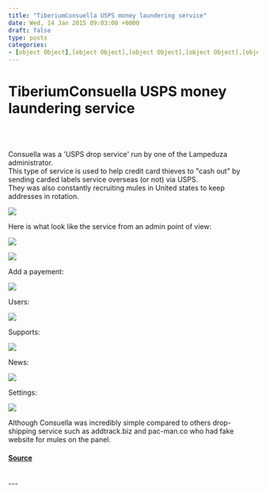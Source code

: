 ```yaml
---
title: "TiberiumConsuella USPS money laundering service"
date: Wed, 14 Jan 2015 09:03:00 +0000
draft: false
type: posts
categories: 
- [object Object],[object Object],[object Object],[object Object],[object Object],[object Object],[object Object],[object Object],[object Object]
---
```

# TiberiumConsuella USPS money laundering service

<br/>

<br/>
  
Consuella was a 'USPS drop service' run by one of the Lampeduza administrator.  
This type of service is used to help credit card thieves to "cash out" by sending carded labels service overseas (or not) via USPS.  
They was also constantly recruiting mules in United states to keep addresses in rotation.  
  

[![](https://blogger.googleusercontent.com/img/b/R29vZ2xl/AVvXsEgqETM_jsgsiuEl3wjFqLUKy1u8XhYt8fLc8NAJI_8tGcZ8MJCSmx-R_dZhVW5Gs4N4GNIQrMnEyRucvxBQbM12rzekVBnDost7EK1ikArKSeGZfceSWq8os3U8TotMwhrTI5mBwUROFz8/s1600/2014-11-09_18-01-23.png)](https://blogger.googleusercontent.com/img/b/R29vZ2xl/AVvXsEgqETM_jsgsiuEl3wjFqLUKy1u8XhYt8fLc8NAJI_8tGcZ8MJCSmx-R_dZhVW5Gs4N4GNIQrMnEyRucvxBQbM12rzekVBnDost7EK1ikArKSeGZfceSWq8os3U8TotMwhrTI5mBwUROFz8/s1600/2014-11-09_18-01-23.png)

  
Here is what look like the service from an admin point of view:  

[![](https://blogger.googleusercontent.com/img/b/R29vZ2xl/AVvXsEgxPAaQxHzpPsqJLMlfwkRc9byS8a1gr3q2vvtSmkbzDw3Rr4tPrHdhwBvJTv4UPl1qSVG6Prd_1AeAC1XlwFE8hKqWxwFXdm2yBLU-0S5rJX3A23d58M6oA4igOyGKiF7DFZeBGMh4TJE/s1600/02-10-2013+11-06-21.png)](https://blogger.googleusercontent.com/img/b/R29vZ2xl/AVvXsEgxPAaQxHzpPsqJLMlfwkRc9byS8a1gr3q2vvtSmkbzDw3Rr4tPrHdhwBvJTv4UPl1qSVG6Prd_1AeAC1XlwFE8hKqWxwFXdm2yBLU-0S5rJX3A23d58M6oA4igOyGKiF7DFZeBGMh4TJE/s1600/02-10-2013+11-06-21.png)

  

[![](https://blogger.googleusercontent.com/img/b/R29vZ2xl/AVvXsEiMjw41KUNhW-BU_Nyi1MD6dZyjUenXVHcEM7ErM74dSdyaPsB_mjtiZ8k7_JfdLdYPXanqfHRhmW7WzG5PLUpkLbBuOLZr03IGK6zUGxDEQMdADkBK9RmtVnlaphlyVvBvSyhY_NM4kEA/s1600/02-10-2013+11-08-45.png)](https://blogger.googleusercontent.com/img/b/R29vZ2xl/AVvXsEiMjw41KUNhW-BU_Nyi1MD6dZyjUenXVHcEM7ErM74dSdyaPsB_mjtiZ8k7_JfdLdYPXanqfHRhmW7WzG5PLUpkLbBuOLZr03IGK6zUGxDEQMdADkBK9RmtVnlaphlyVvBvSyhY_NM4kEA/s1600/02-10-2013+11-08-45.png)

  

Add a payement:  

[![](https://blogger.googleusercontent.com/img/b/R29vZ2xl/AVvXsEiNftZc6aQPtbYqfNChRTediYQ2HvAsCgUkOpKN4-E7kfZpJ2RYePGR3NJPr5MU0j_zPIb7aor7c1nO_F3LEKoK4oo2Al8RvKomIDUCAzZamKEitMW1t1qPz5IgKHNb6cCoNMF3IH738tw/s400/02-10-2013+11-09-45.png)](https://blogger.googleusercontent.com/img/b/R29vZ2xl/AVvXsEiNftZc6aQPtbYqfNChRTediYQ2HvAsCgUkOpKN4-E7kfZpJ2RYePGR3NJPr5MU0j_zPIb7aor7c1nO_F3LEKoK4oo2Al8RvKomIDUCAzZamKEitMW1t1qPz5IgKHNb6cCoNMF3IH738tw/s1600/02-10-2013+11-09-45.png)

  
Users:  

[![](https://blogger.googleusercontent.com/img/b/R29vZ2xl/AVvXsEgfa-xRUb_Z8vg6o-yRTFtqSPln67qYOrcn2K-ueuOSVlIx8ZB0Cbpih61X1LTJqxqhX3FEcgt61cyJ9HVFTCkrMGXG8vJYoxGYolIpTiT-E0GtB38IDxAs5ueYYKD5Hiir0ex9GiUAegM/s400/02-10-2013+11-12-06.png)](https://blogger.googleusercontent.com/img/b/R29vZ2xl/AVvXsEgfa-xRUb_Z8vg6o-yRTFtqSPln67qYOrcn2K-ueuOSVlIx8ZB0Cbpih61X1LTJqxqhX3FEcgt61cyJ9HVFTCkrMGXG8vJYoxGYolIpTiT-E0GtB38IDxAs5ueYYKD5Hiir0ex9GiUAegM/s1600/02-10-2013+11-12-06.png)

Supports:  

[![](https://blogger.googleusercontent.com/img/b/R29vZ2xl/AVvXsEiF47KfJ3kT-o1oJdxTPddhuGSng_QGKX0iEvYcxOksu4C3mTjV-LL4g40NS7VKja_yNsonP_HlkvLar2h_BLwVBSyEl4Q7zpIDMP2qhvlRFiBZxFnEIs5P16amBXkTXMdPiCF6CsV5DS8/s400/02-10-2013+11-13-06.png)](https://blogger.googleusercontent.com/img/b/R29vZ2xl/AVvXsEiF47KfJ3kT-o1oJdxTPddhuGSng_QGKX0iEvYcxOksu4C3mTjV-LL4g40NS7VKja_yNsonP_HlkvLar2h_BLwVBSyEl4Q7zpIDMP2qhvlRFiBZxFnEIs5P16amBXkTXMdPiCF6CsV5DS8/s1600/02-10-2013+11-13-06.png)

  
News:  

[![](https://blogger.googleusercontent.com/img/b/R29vZ2xl/AVvXsEgXguSDl8JM5yv8QREVbNQdn8uZHB2uigsgdas-929MdFxDN0gZJokYxoRHLd8FCeZwPZc3gmeCgGbExAsbSOsGRd2yu_l8Os3GefU2crHFzNBkLKAm8k5LPemq3TnuhpnRm73gIZ21Wms/s400/02-10-2013+11-15-37.png)](https://blogger.googleusercontent.com/img/b/R29vZ2xl/AVvXsEgXguSDl8JM5yv8QREVbNQdn8uZHB2uigsgdas-929MdFxDN0gZJokYxoRHLd8FCeZwPZc3gmeCgGbExAsbSOsGRd2yu_l8Os3GefU2crHFzNBkLKAm8k5LPemq3TnuhpnRm73gIZ21Wms/s1600/02-10-2013+11-15-37.png)

  
Settings:  

[![](https://blogger.googleusercontent.com/img/b/R29vZ2xl/AVvXsEjjxYrHNX7cLg93v6AhAdT-awV34VOh_mZwtor3U-UnQYDvDQO_mG6vTTEWir0_tzAz5mpyhe1ONIBYCHMPHKEQbP09Z9EGjuYBp-k_eho9-Fl39VsTpRPeIWBW1Y8Z_9YqhuVszl7n-ko/s400/02-10-2013+11-16-34.png)](https://blogger.googleusercontent.com/img/b/R29vZ2xl/AVvXsEjjxYrHNX7cLg93v6AhAdT-awV34VOh_mZwtor3U-UnQYDvDQO_mG6vTTEWir0_tzAz5mpyhe1ONIBYCHMPHKEQbP09Z9EGjuYBp-k_eho9-Fl39VsTpRPeIWBW1Y8Z_9YqhuVszl7n-ko/s1600/02-10-2013+11-16-34.png)

  
Although Consuella was incredibly simple compared to others drop-shipping service such as addtrack.biz and pac-man.co who had fake website for mules on the panel.

#### [Source](https://www.xylibox.com/2015/01/tiberiumconsuella-usps-money-laundering.html)

<br/>
---
